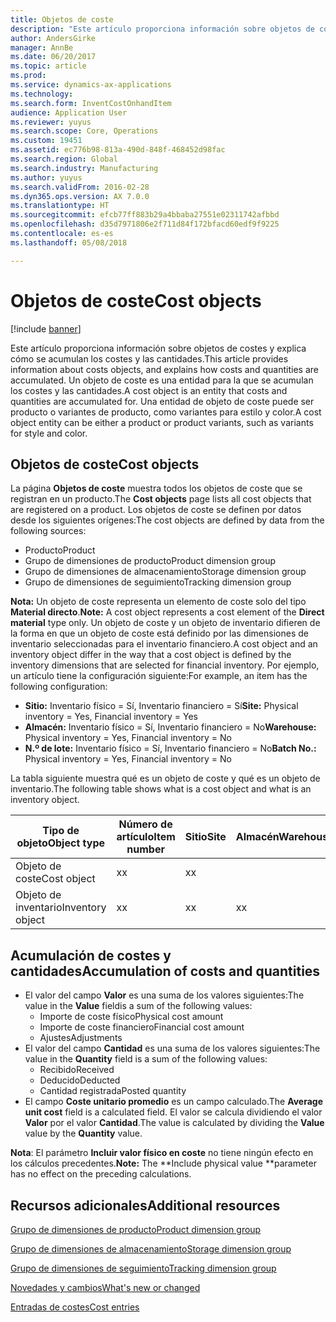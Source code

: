 ```yaml
---
title: Objetos de coste
description: "Este artículo proporciona información sobre objetos de costes y explica cómo se acumulan los costes y las cantidades. Un objeto de coste es una entidad para la que se acumulan los costes y las cantidades. Una entidad de objeto de coste puede ser producto o variantes de producto, como variantes para estilo y color."
author: AndersGirke
manager: AnnBe
ms.date: 06/20/2017
ms.topic: article
ms.prod: 
ms.service: dynamics-ax-applications
ms.technology: 
ms.search.form: InventCostOnhandItem
audience: Application User
ms.reviewer: yuyus
ms.search.scope: Core, Operations
ms.custom: 19451
ms.assetid: ec776b98-813a-490d-848f-468452d98fac
ms.search.region: Global
ms.search.industry: Manufacturing
ms.author: yuyus
ms.search.validFrom: 2016-02-28
ms.dyn365.ops.version: AX 7.0.0
ms.translationtype: HT
ms.sourcegitcommit: efcb77ff883b29a4bbaba27551e02311742afbbd
ms.openlocfilehash: d35d7971806e2f711d84f172bfacd60edf9f9225
ms.contentlocale: es-es
ms.lasthandoff: 05/08/2018

---
```


# <a name="cost-objects"></a><span data-ttu-id="a3dec-105">Objetos de coste</span><span class="sxs-lookup"><span data-stu-id="a3dec-105">Cost objects</span></span>

[!include [banner](../includes/banner.md)]

<span data-ttu-id="a3dec-106">Este artículo proporciona información sobre objetos de costes y explica cómo se acumulan los costes y las cantidades.</span><span class="sxs-lookup"><span data-stu-id="a3dec-106">This article provides information about costs objects, and explains how costs and quantities are accumulated.</span></span> <span data-ttu-id="a3dec-107">Un objeto de coste es una entidad para la que se acumulan los costes y las cantidades.</span><span class="sxs-lookup"><span data-stu-id="a3dec-107">A cost object is an entity that costs and quantities are accumulated for.</span></span> <span data-ttu-id="a3dec-108">Una entidad de objeto de coste puede ser producto o variantes de producto, como variantes para estilo y color.</span><span class="sxs-lookup"><span data-stu-id="a3dec-108">A cost object entity can be either a product or product variants, such as variants for style and color.</span></span>  

## <a name="cost-objects"></a><span data-ttu-id="a3dec-109">Objetos de coste</span><span class="sxs-lookup"><span data-stu-id="a3dec-109">Cost objects</span></span>

<span data-ttu-id="a3dec-110">La página **Objetos de coste** muestra todos los objetos de coste que se registran en un producto.</span><span class="sxs-lookup"><span data-stu-id="a3dec-110">The **Cost objects** page lists all cost objects that are registered on a product.</span></span> <span data-ttu-id="a3dec-111">Los objetos de coste se definen por datos desde los siguientes orígenes:</span><span class="sxs-lookup"><span data-stu-id="a3dec-111">The cost objects are defined by data from the following sources:</span></span>

-   <span data-ttu-id="a3dec-112">Producto</span><span class="sxs-lookup"><span data-stu-id="a3dec-112">Product</span></span>
-   <span data-ttu-id="a3dec-113">Grupo de dimensiones de producto</span><span class="sxs-lookup"><span data-stu-id="a3dec-113">Product dimension group</span></span>
-   <span data-ttu-id="a3dec-114">Grupo de dimensiones de almacenamiento</span><span class="sxs-lookup"><span data-stu-id="a3dec-114">Storage dimension group</span></span>
-   <span data-ttu-id="a3dec-115">Grupo de dimensiones de seguimiento</span><span class="sxs-lookup"><span data-stu-id="a3dec-115">Tracking dimension group</span></span>

<span data-ttu-id="a3dec-116">**Nota:** Un objeto de coste representa un elemento de coste solo del tipo **Material directo**.</span><span class="sxs-lookup"><span data-stu-id="a3dec-116">**Note:** A cost object represents a cost element of the **Direct material** type only.</span></span> <span data-ttu-id="a3dec-117">Un objeto de coste y un objeto de inventario difieren de la forma en que un objeto de coste está definido por las dimensiones de inventario seleccionadas para el inventario financiero.</span><span class="sxs-lookup"><span data-stu-id="a3dec-117">A cost object and an inventory object differ in the way that a cost object is defined by the inventory dimensions that are selected for financial inventory.</span></span> <span data-ttu-id="a3dec-118">Por ejemplo, un artículo tiene la configuración siguiente:</span><span class="sxs-lookup"><span data-stu-id="a3dec-118">For example, an item has the following configuration:</span></span>

-   <span data-ttu-id="a3dec-119">**Sitio:** Inventario físico = Sí, Inventario financiero = Sí</span><span class="sxs-lookup"><span data-stu-id="a3dec-119">**Site:** Physical inventory = Yes, Financial inventory = Yes</span></span>
-   <span data-ttu-id="a3dec-120">**Almacén:** Inventario físico = Sí, Inventario financiero = No</span><span class="sxs-lookup"><span data-stu-id="a3dec-120">**Warehouse:** Physical inventory = Yes, Financial inventory = No</span></span>
-   <span data-ttu-id="a3dec-121">**N.º de lote:** Inventario físico = Sí, Inventario financiero = No</span><span class="sxs-lookup"><span data-stu-id="a3dec-121">**Batch No.:** Physical inventory = Yes, Financial inventory = No</span></span>

<span data-ttu-id="a3dec-122">La tabla siguiente muestra qué es un objeto de coste y qué es un objeto de inventario.</span><span class="sxs-lookup"><span data-stu-id="a3dec-122">The following table shows what is a cost object and what is an inventory object.</span></span>

| <span data-ttu-id="a3dec-123">Tipo de objeto</span><span class="sxs-lookup"><span data-stu-id="a3dec-123">Object type</span></span>      | <span data-ttu-id="a3dec-124">Número de artículo</span><span class="sxs-lookup"><span data-stu-id="a3dec-124">Item number</span></span> | <span data-ttu-id="a3dec-125">Sitio</span><span class="sxs-lookup"><span data-stu-id="a3dec-125">Site</span></span> | <span data-ttu-id="a3dec-126">Almacén</span><span class="sxs-lookup"><span data-stu-id="a3dec-126">Warehouse</span></span> | <span data-ttu-id="a3dec-127">N.º de lote</span><span class="sxs-lookup"><span data-stu-id="a3dec-127">Batch No.</span></span> |
|------------------|-------------|------|-----------|-----------|
| <span data-ttu-id="a3dec-128">Objeto de coste</span><span class="sxs-lookup"><span data-stu-id="a3dec-128">Cost object</span></span>      | <span data-ttu-id="a3dec-129">x</span><span class="sxs-lookup"><span data-stu-id="a3dec-129">x</span></span>           | <span data-ttu-id="a3dec-130">x</span><span class="sxs-lookup"><span data-stu-id="a3dec-130">x</span></span>    |           |           |
| <span data-ttu-id="a3dec-131">Objeto de inventario</span><span class="sxs-lookup"><span data-stu-id="a3dec-131">Inventory object</span></span> | <span data-ttu-id="a3dec-132">x</span><span class="sxs-lookup"><span data-stu-id="a3dec-132">x</span></span>           | <span data-ttu-id="a3dec-133">x</span><span class="sxs-lookup"><span data-stu-id="a3dec-133">x</span></span>    |  <span data-ttu-id="a3dec-134">x</span><span class="sxs-lookup"><span data-stu-id="a3dec-134">x</span></span>        | <span data-ttu-id="a3dec-135">x</span><span class="sxs-lookup"><span data-stu-id="a3dec-135">x</span></span>         |

## <a name="accumulation-of-costs-and-quantities"></a><span data-ttu-id="a3dec-136">Acumulación de costes y cantidades</span><span class="sxs-lookup"><span data-stu-id="a3dec-136">Accumulation of costs and quantities</span></span>
-   <span data-ttu-id="a3dec-137">El valor del campo **Valor** es una suma de los valores siguientes:</span><span class="sxs-lookup"><span data-stu-id="a3dec-137">The value in the **Value** fieldis a sum of the following values:</span></span>
    -   <span data-ttu-id="a3dec-138">Importe de coste físico</span><span class="sxs-lookup"><span data-stu-id="a3dec-138">Physical cost amount</span></span>
    -   <span data-ttu-id="a3dec-139">Importe de coste financiero</span><span class="sxs-lookup"><span data-stu-id="a3dec-139">Financial cost amount</span></span>
    -   <span data-ttu-id="a3dec-140">Ajustes</span><span class="sxs-lookup"><span data-stu-id="a3dec-140">Adjustments</span></span>
-   <span data-ttu-id="a3dec-141">El valor del campo **Cantidad** es una suma de los valores siguientes:</span><span class="sxs-lookup"><span data-stu-id="a3dec-141">The value in the **Quantity** field is a sum of the following values:</span></span>
    -   <span data-ttu-id="a3dec-142">Recibido</span><span class="sxs-lookup"><span data-stu-id="a3dec-142">Received</span></span>
    -   <span data-ttu-id="a3dec-143">Deducido</span><span class="sxs-lookup"><span data-stu-id="a3dec-143">Deducted</span></span>
    -   <span data-ttu-id="a3dec-144">Cantidad registrada</span><span class="sxs-lookup"><span data-stu-id="a3dec-144">Posted quantity</span></span>
-   <span data-ttu-id="a3dec-145">El campo **Coste unitario promedio** es un campo calculado.</span><span class="sxs-lookup"><span data-stu-id="a3dec-145">The **Average unit cost** field is a calculated field.</span></span> <span data-ttu-id="a3dec-146">El valor se calcula dividiendo el valor **Valor** por el valor **Cantidad**.</span><span class="sxs-lookup"><span data-stu-id="a3dec-146">The value is calculated by dividing the **Value** value by the **Quantity** value.</span></span>

<span data-ttu-id="a3dec-147">**Nota**: El parámetro **Incluir valor físico en coste** no tiene ningún efecto en los cálculos precedentes.</span><span class="sxs-lookup"><span data-stu-id="a3dec-147">**Note:** The **Include physical value **parameter has no effect on the preceding calculations.</span></span>

<a name="additional-resources"></a><span data-ttu-id="a3dec-148">Recursos adicionales</span><span class="sxs-lookup"><span data-stu-id="a3dec-148">Additional resources</span></span>
--------

[<span data-ttu-id="a3dec-149">Grupo de dimensiones de producto</span><span class="sxs-lookup"><span data-stu-id="a3dec-149">Product dimension group</span></span>](https://technet.microsoft.com/en-us/library/aa499382.aspx)

[<span data-ttu-id="a3dec-150">Grupo de dimensiones de almacenamiento</span><span class="sxs-lookup"><span data-stu-id="a3dec-150">Storage dimension group</span></span>](https://technet.microsoft.com/en-us/library/hh209317.aspx)

[<span data-ttu-id="a3dec-151">Grupo de dimensiones de seguimiento</span><span class="sxs-lookup"><span data-stu-id="a3dec-151">Tracking dimension group</span></span>](https://technet.microsoft.com/en-us/library/hh209465.aspx)

[<span data-ttu-id="a3dec-152">Novedades y cambios</span><span class="sxs-lookup"><span data-stu-id="a3dec-152">What's new or changed</span></span>](../../fin-and-ops/get-started/whats-new-changed.md)

[<span data-ttu-id="a3dec-153">Entradas de costes</span><span class="sxs-lookup"><span data-stu-id="a3dec-153">Cost entries</span></span>](cost-entries.md)





